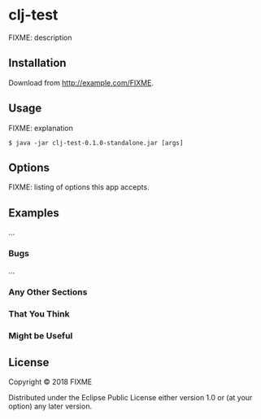 # clj-test

FIXME: description

## Installation

Download from http://example.com/FIXME.

## Usage

FIXME: explanation

    $ java -jar clj-test-0.1.0-standalone.jar [args]

## Options

FIXME: listing of options this app accepts.

## Examples

...

### Bugs

...

### Any Other Sections
### That You Think
### Might be Useful

## License

Copyright © 2018 FIXME

Distributed under the Eclipse Public License either version 1.0 or (at
your option) any later version.
